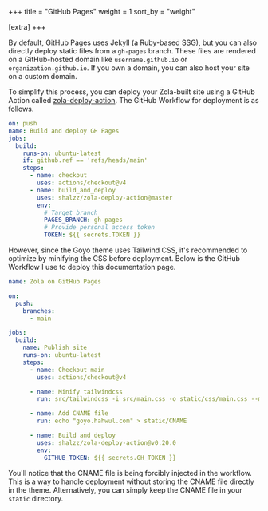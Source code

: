 +++
title = "GitHub Pages"
weight = 1
sort_by = "weight"

[extra]
+++

By default, GitHub Pages uses Jekyll (a Ruby-based SSG), but you can also directly deploy static files from a `gh-pages` branch. These files are rendered on a GitHub-hosted domain like `username.github.io` or `organization.github.io`. If you own a domain, you can also host your site on a custom domain.

To simplify this process, you can deploy your Zola-built site using a GitHub Action called [zola-deploy-action](https://github.com/shalzz/zola-deploy-action). The GitHub Workflow for deployment is as follows.

```yaml
on: push
name: Build and deploy GH Pages
jobs:
  build:
    runs-on: ubuntu-latest
    if: github.ref == 'refs/heads/main'
    steps:
      - name: checkout
        uses: actions/checkout@v4
      - name: build_and_deploy
        uses: shalzz/zola-deploy-action@master
        env:
          # Target branch
          PAGES_BRANCH: gh-pages
          # Provide personal access token
          TOKEN: ${{ secrets.TOKEN }}
```

However, since the Goyo theme uses Tailwind CSS, it's recommended to optimize by minifying the CSS before deployment. Below is the GitHub Workflow I use to deploy this documentation page.

```yaml
name: Zola on GitHub Pages

on:
  push:
    branches:
      - main

jobs:
  build:
    name: Publish site
    runs-on: ubuntu-latest
    steps:
      - name: Checkout main
        uses: actions/checkout@v4

      - name: Minify tailwindcss
        run: src/tailwindcss -i src/main.css -o static/css/main.css --minify

      - name: Add CNAME file
        run: echo "goyo.hahwul.com" > static/CNAME

      - name: Build and deploy
        uses: shalzz/zola-deploy-action@v0.20.0
        env:
          GITHUB_TOKEN: ${{ secrets.GH_TOKEN }}
```

You'll notice that the CNAME file is being forcibly injected in the workflow. This is a way to handle deployment without storing the CNAME file directly in the theme. Alternatively, you can simply keep the CNAME file in your `static` directory.
